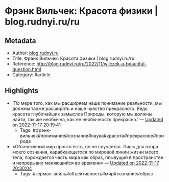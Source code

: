 # Фрэнк Вильчек: Красота физики | blog.rudnyi.ru/ru

## Metadata
- Author: [blog.rudnyi.ru]()
- Title: Фрэнк Вильчек: Красота физики | blog.rudnyi.ru/ru
- Reference: http://blog.rudnyi.ru/ru/2022/11/wilczek-a-beautiful-question.html
- Category: #article

## Highlights
- ‘По мере того, как мы расширяем наше понимание реальности, мы должны также расширять и наше чувство прекрасного. Ведь красота глубочайших замыслов Природы, которую мы должны найти, так же необычна, как ее необычность прекрасна.’ — [Updated on 2022-11-17 20:19:41](https://hyp.is/BYjQ-macEe2HRjvf9vSi7w/blog.rudnyi.ru/ru/2022/11/wilczek-a-beautiful-question.html)
   - Tags: #фрэнк-вильчек#понимание#сознание#наука#красота#прекрасное#природа
- «Объективный мир просто есть, он не случается. Лишь для взора моего сознания, карабкающегося по мировой линии жизни моего тела, порождается часть мира как образ, плывущий в пространстве и непрерывно меняющийся во времени» — [Updated on 2022-11-17 20:30:04](https://hyp.is/eQPwaGadEe2tem-VSfslQw/blog.rudnyi.ru/ru/2022/11/wilczek-a-beautiful-question.html)
   - Tags: #герман-вейль#объективность#мир#сознание#образ
